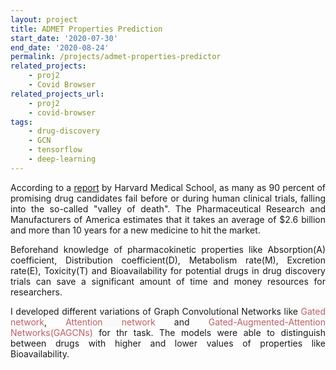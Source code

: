 ```yaml
---
layout: project
title: ADMET Properties Prediction
start_date: '2020-07-30'
end_date: '2020-08-24'
permalink: /projects/admet-properties-predictor
related_projects: 
    - proj2
    - Covid Browser
related_projects_url: 
    - proj2
    - covid-browser
tags: 
    - drug-discovery
    - GCN
    - tensorflow
    - deep-learning
---
```


<p style="text-align: justify">According to a <a href="https://hms.harvard.edu/news/galaxy-drug-candidates" target="_blank">report</a> by Harvard Medical School, as many as 90 percent of promising drug candidates fail before or during human clinical trials, falling into the so-called "valley of death". The Pharmaceutical Research and Manufacturers of America estimates that it takes an average of $2.6 billion and more than 10 years for a new medicine to hit the market.</p>

<p style="text-align: justify">Beforehand knowledge of pharmacokinetic properties like Absorption(A) coefficient, Distribution coefficient(D), Metabolism rate(M), Excretion rate(E), Toxicity(T) and Bioavailability for potential drugs in drug discovery trials can save a significant amount of time and money resources for researchers.</p>

<p style="text-align: justify">I developed different variations of Graph Convolutional Networks like
<span style="color: #bf616a; background-color: #f9f9f9">Gated network</span>, <span style="color: #bf616a; background-color: #f9f9f9">Attention network</span> and <span style="color: #bf616a; background-color: #f9f9f9">Gated-Augmented-Attention Networks(GAGCNs)</span> for thr task. The models were able to distinguish between drugs with higher and lower values of properties like Bioavailability.</p>